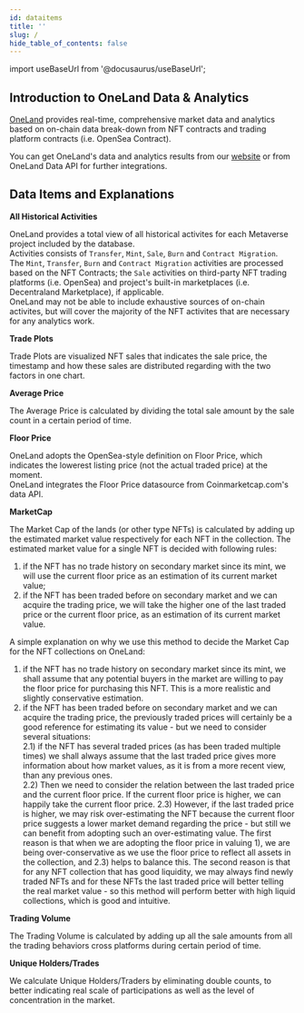 ```yaml
---
id: dataitems
title: ''
slug: /
hide_table_of_contents: false
---
```


import useBaseUrl from '@docusaurus/useBaseUrl';

## Introduction to OneLand Data & Analytics  

[OneLand](https://oneland.world) provides real-time, comprehensive market data and analytics based on on-chain data break-down from NFT contracts and trading platform contracts (i.e. OpenSea Contract).  

You can get OneLand's data and analytics results from our [website](https://oneland.world) or from OneLand Data API for further integrations.  

## Data Items and Explanations  

**All Historical Activities**  

OneLand provides a total view of all historical activites for each Metaverse project included by the database.  
Activities consists of `Transfer`, `Mint`, `Sale`, `Burn` and `Contract Migration`.  
The `Mint`, `Transfer`, `Burn` and `Contract Migration` activities are processed based on the NFT Contracts; the `Sale` activities on third-party NFT trading platforms (i.e. OpenSea) and project's built-in marketplaces (i.e. Decentraland Marketplace), if applicable.  
OneLand may not be able to include exhaustive sources of on-chain activites, but will cover the majority of the NFT activites that are necessary for any analytics work.  

**Trade Plots**  

Trade Plots are visualized NFT sales that indicates the sale price, the timestamp and how these sales are distributed regarding with the two factors in one chart.  

**Average Price**  

The Average Price is calculated by dividing the total sale amount by the sale count in a certain period of time.  

**Floor Price**  

OneLand adopts the OpenSea-style definition on Floor Price, which indicates the lowerest listing price (not the actual traded price) at the moment.  
OneLand integrates the Floor Price datasource from Coinmarketcap.com's data API.  

**MarketCap**  

The Market Cap of the lands (or other type NFTs) is calculated by adding up the estimated market value respectively for each NFT in the collection. The estimated market value for a single NFT is decided with following rules:  
1) if the NFT has no trade history on secondary market since its mint, we will use the current floor price as an estimation of its current market value;  
2) if the NFT has been traded before on secondary market and we can acquire the trading price, we will take the higher one of the last traded price or the current floor price, as an estimation of its current market value. 

A simple explanation on why we use this method to decide the Market Cap for the NFT collections on OneLand:   
1) if the NFT has no trade history on secondary market since its mint, we shall assume that any potential buyers in the market are willing to pay the floor price for purchasing this NFT. This is a more realistic and slightly conservative estimation. 
2) if the NFT has been traded before on secondary market and we can acquire the trading price, the previously traded prices will certainly be a good reference for estimating its value - but we need to consider several situations:   
  2.1) if the NFT has several traded prices (as has been traded multiple times) we shall always assume that the last traded price gives more information about how market values, as it is from a more recent view, than any previous ones.   
  2.2) Then we need to consider the relation between the last traded price and the current floor price. If the current floor price is higher, we can happily take the current floor price. 
  2.3) However, if the last traded price is higher, we may risk over-estimating the NFT because the current floor price suggests a lower market demand regarding the price - but still we can benefit from adopting such an over-estimating value. The first reason is that when we are adopting the floor price in valuing 1), we are being over-conservative as we use the floor price to reflect all assets in the collection, and 2.3) helps to balance this. The second reason is that for any NFT collection that has good liquidity, we may always find newly traded NFTs and for these NFTs the last traded price will better telling the real market value - so this method will perform better with high liquid collections, which is good and intuitive. 

**Trading Volume**  

The Trading Volume is calculated by adding up all the sale amounts from all the trading behaviors cross platforms during certain period of time.  

**Unique Holders/Trades**  

We calculate Unique Holders/Traders by eliminating double counts, to better indicating real scale of participations as well as the level of concentration in the market.  

